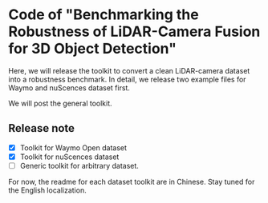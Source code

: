 # Code of "Benchmarking the Robustness of LiDAR-Camera Fusion for 3D Object Detection"
Here, we will release the toolkit to convert a clean LiDAR-camera dataset into a robustness benchmark. In detail, we release two example files for Waymo and nuScences dataset first.

We will post the general toolkit.

## Release note
- [x] Toolkit for Waymo Open dataset
- [x] Toolkit for nuScences dataset
- [ ] Generic toolkit for arbitrary dataset. 

For now, the readme for each dataset toolkit are in Chinese. Stay tuned for the English localization. 

<!-- More to come! Stay tuned. -->
<!-- Please check the Toolkit_nuscence.md  -->

